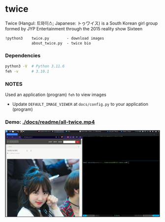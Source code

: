 # twice
Twice (Hangul: 트와이스; Japanese: トゥワイス) is a South Korean girl group formed by JYP Entertainment through the 2015 reality show Sixteen 

```
!python3    twice.py        - download images
            about_twice.py  - twice bio
```

### Dependencies
```bash
python3 -V	# Python 3.11.6
feh -v		# 3.10.1
```

### NOTES
Used an application (program) `feh` to view images
- Update `DEFAULT_IMAGE_VIEWER` at `docs/config.py` to your application (program)

### Demo: [./docs/readme/all-twice.mp4](./docs/readme/all-twice.mp4)
![Thumbnail](./docs/readme/thumbnail.jpg)
